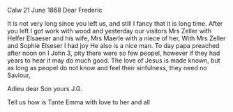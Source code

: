  Calw 21 June 1868
Dear Frederic

It is not very long since you left us, and still I fancy that it is long time. After you left I got work with wood and yesterday our visitors Mrs Zeller with Helfer Elsaeser and his wife, Mrs Maerle with a niece of her, With Mrs Zeller and Sophie Elseser I had joy He also is a nice man. 
To day papa preached after noon on I John 3, pity there were so few peopel, however if they had years to hear it may do much good. The love of Jesus is made known, but as long as peopel do not know and feel their sinfulness, they need no Saviour,

Adieu dear Son
 yours J.G.

Tell us how is Tante Emma with love to her and all
